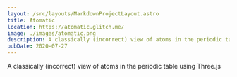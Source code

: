 ```yaml
---
layout: /src/layouts/MarkdownProjectLayout.astro
title: Atomatic
location: https://atomatic.glitch.me/
image: ./images/atomatic.png
description: A classically (incorrect) view of atoms in the periodic table using Three.js
pubDate: 2020-07-27
---
```

A classically (incorrect) view of atoms in the periodic table using Three.js